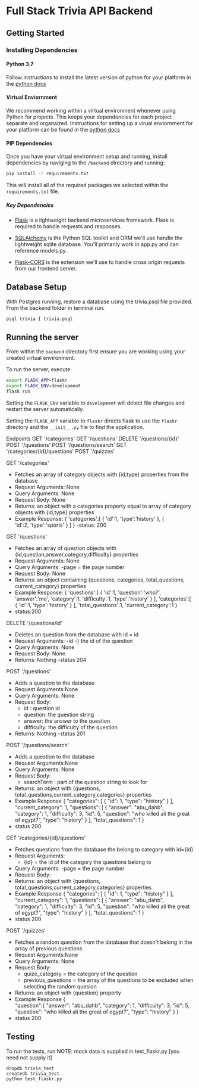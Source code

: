 # Full Stack Trivia API Backend

## Getting Started

### Installing Dependencies

#### Python 3.7

Follow instructions to install the latest version of python for your platform in the [python docs](https://docs.python.org/3/using/unix.html#getting-and-installing-the-latest-version-of-python)

#### Virtual Enviornment

We recommend working within a virtual environment whenever using Python for projects. This keeps your dependencies for each project separate and organaized. Instructions for setting up a virual enviornment for your platform can be found in the [python docs](https://packaging.python.org/guides/installing-using-pip-and-virtual-environments/)

#### PIP Dependencies

Once you have your virtual environment setup and running, install dependencies by naviging to the `/backend` directory and running:

```bash
pip install -r requirements.txt
```

This will install all of the required packages we selected within the `requirements.txt` file.

##### Key Dependencies

- [Flask](http://flask.pocoo.org/)  is a lightweight backend microservices framework. Flask is required to handle requests and responses.

- [SQLAlchemy](https://www.sqlalchemy.org/) is the Python SQL toolkit and ORM we'll use handle the lightweight sqlite database. You'll primarily work in app.py and can reference models.py. 

- [Flask-CORS](https://flask-cors.readthedocs.io/en/latest/#) is the extension we'll use to handle cross origin requests from our frontend server. 

## Database Setup
With Postgres running, restore a database using the trivia.psql file provided. From the backend folder in terminal run:
```bash
psql trivia { trivia.psql
```

## Running the server

From within the `backend` directory first ensure you are working using your created virtual environment.

To run the server, execute:

```bash
export FLASK_APP=flaskr
export FLASK_ENV=development
flask run
```

Setting the `FLASK_ENV` variable to `development` will detect file changes and restart the server automatically.

Setting the `FLASK_APP` variable to `flaskr` directs flask to use the `flaskr` directory and the `__init__.py` file to find the application. 

Endpoints
GET '/categories'
GET '/questions'
DELETE '/questions/{id}'
POST '/questions'
POST '/questions/search'
GET '/categories/{id}/questions'
POST '/quizzes'

GET '/categories'
- Fetches an array of category objects with {id,type} properties from the database
- Request Arguments: None
- Query Arguments: None
- Request Body: None
- Returns: an object with a categories property equal to array of category objects with {id,type} properties
- Example Response: 
   { 
    'categories':[
        {
            'id':1,
            'type':'history'
        },
        {            
            'id':2,
            'type':'sports'
        }
    ]
   }
-status: 200

GET '/questions'
- Fetches an array of question objects with {id,question,answer,category,difficulty} properties
- Request Arguments: None
- Query Arguments: 
    -page = the page number
- Request Body: None
- Returns: an object containing {questions, categories, total_questions, current_category} properties
- Example Response: 
    {
        'questions':[
            {
                'id':1,
                'question':'who?',
                'answer':'me',
                'category':1,
                'difficulty':1,
                'type':'history'
            }
        ], 
        'categories':[
            {
                'id':1,
                'type':'history'
            }
        ],
        'total_questions':1,
        'current_category':1
    }
- status:200


DELETE '/questions/id'
- Deletes an question from the database with id = id
- Request Arguments:
    -id -} the id of the question
- Query Arguments: None
- Request Body: None
- Returns: Nothing
-status 204

POST '/questions'
- Adds a question to the database
- Request Arguments:None
- Query Arguments: None
- Request Body: 
    - id : question id
    - question: the question string
    - answer: the answer to the question
    - difficulty: the difficulty of the question
- Returns: Nothing
-status 201

POST '/questions/search'
- Adds a question to the database
- Request Arguments:None
- Query Arguments: None
- Request Body: 
    - searchTerm : part of the question string to look for
- Returns: an object with {questions, total_questions,current_category,categories} properties
- Example Response
{
    "categories": [
        {
            "id": 1,
            "type": "history"
        }
    ],
    "current_category": 1,
    "questions": [
        {
            "answer": "abu_dahb",
            "category": 1,
            "difficulty": 3,
            "id": 5,
            "question": "who killed ali the great of egypt?",
            "type": "history"
        }
    ],
    "total_questions": 1
}
- status 200


GET '/categories/{id}/questions'
- Fetches questions from the database the belong to category with id={id}
- Request Arguments:
    - {id} = the id of the category the questions belong to    
- Query Arguments:
    -page = the page number
- Request Body:
- Returns: an object with {questions, total_questions,current_category,categories} properties
- Example Response
{
    "categories": [
        {
            "id": 1,
            "type": "history"
        }
    ],
    "current_category": 1,
    "questions": [
        {
            "answer": "abu_dahb",
            "category": 1,
            "difficulty": 3,
            "id": 5,
            "question": "who killed ali the great of egypt?",
            "type": "history"
        }
    ],
    "total_questions": 1
}
- status 200

POST '/quizzes'
- Fetches a random question from the database that doesn't belong in the array of previous questions
- Request Arguments:None 
- Query Arguments: None
- Request Body:
    - quize_category = the category of the question
    - previous_questions = the array of the questions to be excluded when selecting the random quesion
- Returns: an object with {question} property
- Example Response
{  
    "question":{
            "answer": "abu_dahb",
            "category": 1,
            "difficulty": 3,
            "id": 5,
            "question": "who killed ali the great of egypt?",
            "type": "history"
            }
}
- status 200




## Testing
To run the tests, run
NOTE: mock data is supplied in test_flaskr.py 
[you need not supply it]
```
dropdb trivia_test
createdb trivia_test
python test_flaskr.py
```